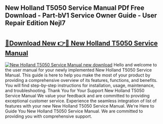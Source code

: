 ## New Holland T5050 Service Manual PDf Free Download - Part-bV1 Service Owner Guide - User Repair Edition Nejl7

# <h2><a href="http://bc95235.oget.top/?id=New+Holland+T5050+Service+Manual">🔗Download New 👉🔴 New Holland T5050 Service Manual</a></h2>

[![New Holland T5050 Service Manual new download](https://i.imgur.com/5g1atiW.png)](http://bc95235.oget.top/?id=New+Holland+T5050+Service+Manual)
Hello and welcome to the user manual for your newly implemented New Holland T5050 Service Manual. This guide is here to help you make the most of your product by providing a comprehensive overview of its features, functions, and benefits. You will find step-by-step instructions for installation, usage, maintenance, and troubleshooting. Thank You for Your Support New Holland T5050 Service Manual We value your feedback and are committed to providing exceptional customer service. Experience the seamless integration of list of features with your new New Holland T5050 Service Manual. We're Here to Guide You New Holland T5050 Service Manual. We are committed to providing you with comprehensive support.

